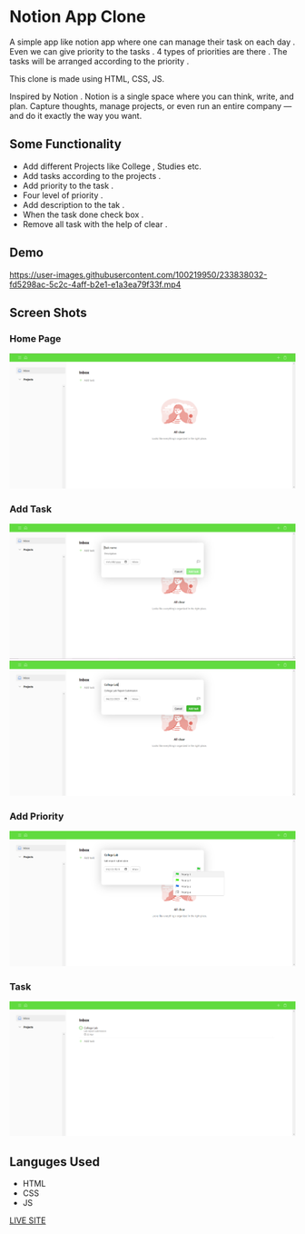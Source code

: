 # Notion App Clone 

A simple app like notion app where one can manage their task on each day . Even we can give priority to the tasks . 4 types of priorities are there . The tasks will be arranged according to the priority .

This clone is made using HTML, CSS, JS. 

Inspired by Notion . Notion is a single space where you can think, write, and plan. Capture thoughts, manage projects, or even run an entire company — and do it exactly the way you want.

## Some Functionality 

- Add different Projects like College , Studies etc.
- Add tasks according to the projects .
- Add priority to the task .
- Four level of priority .
- Add description to the tak .
- When the task done check box .
- Remove all task with the help of clear .

## Demo 


https://user-images.githubusercontent.com/100219950/233838032-fd5298ac-5c2c-4aff-b2e1-e1a3ea79f33f.mp4


## Screen Shots

### Home Page
![Home Page](Assests/Capture.PNG)
### Add Task
![Alt text](Assests/Capture2.PNG)
![Alt text](Assests/Capture3.PNG)
### Add Priority
![Alt text](Assests/Capture4.PNG)
### Task
![Alt text](Assests/Capture5.PNG)

## Languges Used
- HTML
- CSS
- JS

[LIVE SITE](https://souvik2376.github.io/To-Do-App/)
